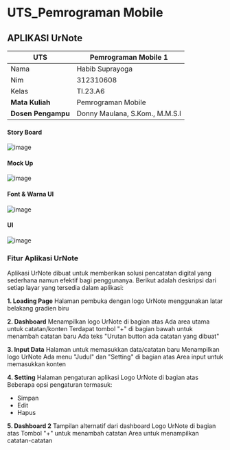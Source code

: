 # UTS_Pemrograman Mobile
## APLIKASI UrNote
| UTS  |  Pemrograman Mobile 1   |
|-------|--------- |
| Nama   | Habib Suprayoga |
| Nim  | 312310608 |
| Kelas | TI.23.A6 |
| **Mata Kuliah**    |     Pemrograman Mobile     |
| **Dosen Pengampu** |Donny Maulana, S.Kom., M.M.S.I  |

#### Story Board
![image](https://github.com/user-attachments/assets/a2f7c010-e216-45cc-a849-9c7f61ed3c89)


#### Mock Up
![image](https://github.com/user-attachments/assets/7cd4ac26-7ba5-45f6-b7de-a84253b39ffd)


#### Font & Warna UI
![image](https://github.com/user-attachments/assets/b1106fb5-8718-4c0e-ab91-546c38617a09)


#### UI
![image](https://github.com/user-attachments/assets/08b94749-5da4-466a-b9fd-cef4f2895bca)


### Fitur Aplikasi UrNote

Aplikasi UrNote dibuat untuk memberikan solusi pencatatan digital yang sederhana namun efektif bagi penggunanya. Berikut adalah deskripsi dari setiap layar yang tersedia dalam aplikasi:

**1. Loading Page**
Halaman pembuka dengan logo UrNote menggunakan latar belakang gradien biru


**2. Dashboard**
Menampilkan logo UrNote di bagian atas Ada area utama untuk catatan/konten Terdapat tombol "+" di bagian bawah untuk menambah catatan baru
Ada teks "Urutan button ada catatan yang dibuat"


**3. Input Data**
Halaman untuk memasukkan data/catatan baru Menampilkan logo UrNote Ada menu "Judul" dan "Setting" di bagian atas Area input untuk memasukkan konten


**4. Setting**
Halaman pengaturan aplikasi Logo UrNote di bagian atas Beberapa opsi pengaturan termasuk:
- Simpan
- Edit
- Hapus


**5. Dashboard 2**
Tampilan alternatif dari dashboard
Logo UrNote di bagian atas
Tombol "+" untuk menambah catatan
Area untuk menampilkan catatan-catatan
